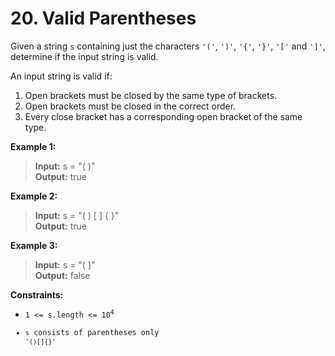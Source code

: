 # **20. Valid Parentheses**
Given a string `s` containing just the characters `'('`, `')'`, `'{'`, `'}'`, `'['` and `']'`, determine if the input string is valid.

An input string is valid if:

1. Open brackets must be closed by the same type of brackets.
2. Open brackets must be closed in the correct order.
3. Every close bracket has a corresponding open bracket of the same type.

**Example 1:**
> **Input:** s = "( )" \
> **Output:** true

**Example 2:**
> **Input:** s = "( ) [ ] { }" \
> **Output:** true

**Example 3:**
> **Input:** s = "( ]" \
> **Output:** false

**Constraints:**
- <code>1 <= s.length <= 10<sup>4</sup>
- <code>s</code> consists of parentheses only <code>'()[]{}'</code>
